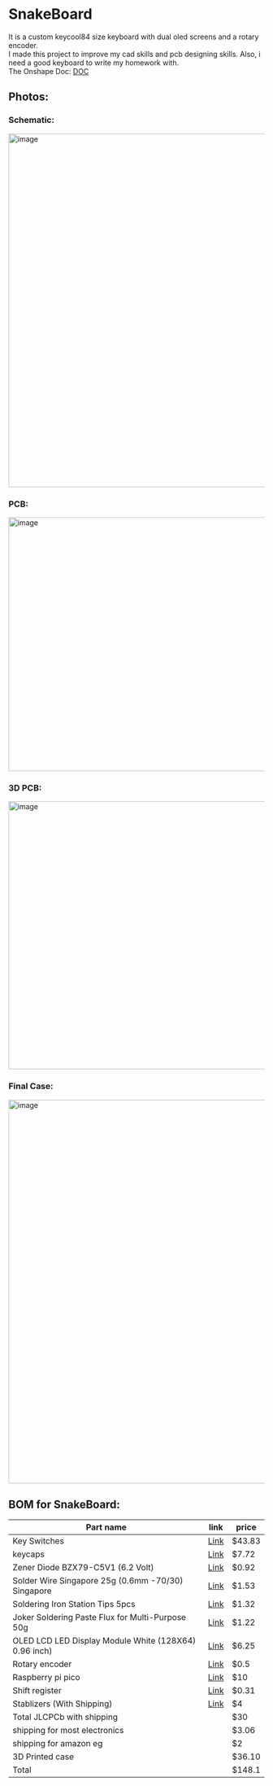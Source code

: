 # SnakeBoard
It is a custom keycool84 size keyboard with dual oled screens and a rotary encoder.<br>
I made this project to improve my cad skills and pcb designing skills. Also, i need a good keyboard to write my homework with.<br>
The Onshape Doc: [DOC](https://cad.onshape.com/documents/902611e8b9feae564de8d9eb/w/ee044899b2f02c71afc87682/e/73f01ff6e236a97137583ab3?renderMode=0&uiState=688221b8a27d1511c8890300)<br>

## Photos:
### Schematic:
<img width="1186" height="695" alt="image" src="https://github.com/user-attachments/assets/fe6ff7a5-0043-4124-b0a1-fbaf27f33f33" />

### PCB:
<img width="974" height="499" alt="image" src="https://github.com/user-attachments/assets/6a8cdb2d-4593-4f60-aa10-909b090fa566" />

### 3D PCB:
<img width="833" height="527" alt="image" src="https://github.com/user-attachments/assets/7f01c5e1-b9da-4ad6-99a5-532a5e3b16af" />

### Final Case:
<img width="997" height="754" alt="image" src="https://github.com/user-attachments/assets/31e7da3c-d4e6-4810-b17e-165fdab823b3" />


## BOM for SnakeBoard:
| Part name                                               | link                                                                                                                                                                                                                                                                                                                                                                                                                                                                                                                                                                                     | price  |
|---------------------------------------------------------|------------------------------------------------------------------------------------------------------------------------------------------------------------------------------------------------------------------------------------------------------------------------------------------------------------------------------------------------------------------------------------------------------------------------------------------------------------------------------------------------------------------------------------------------------------------------------------------|--------|
| Key Switches                                            | [Link](https://www.amazon.eg/-/en/gp/product/B09QGQVQYD/ref=ox_sc_act_title_2?smid=A1ZVRGNO5AYLOV&psc=1)                                                                                                                                                                                                           | $43.83 |
| keycaps                                                 | [Link](https://www.amazon.eg/-/en/Redragon-A101-Double-Shot-mechanical-keyboard/dp/B019OAQ6VI/ref=sr_1_3?crid=1EDSB6B359962&dib=eyJ2IjoiMSJ9.wD7VG1MxwQYx9D6YZqPVxtJ1dFIRSeLMF1gmMGVc2lEYu6347Eqi5hz-yUdAzJEr2D08Qv5ngxRmC2Et3NeRO3K2PAWTfF5ZD7dNvIEBvW3J1swA5LjqBNs8g4VxE9ZDNfC-B1ejkWkmNnq1BzCwhzCFhgQ6T9OL5aTMCvT84dIu3x3KgPLGUDi6wlub9ozFmAsrms-6uFClVkwS0dtkmJ68mgQ7EsXc4K9x9jGzLsAx8HFuH43_fH5Em_Ksyy7WvJcEOgssqWDP3yWDiAt0Dzbg7hDAQYc_JxO5Egab-UY.QSRC6Wm2rXR7-xzCP1SevjA28SaDu6sTpjRap5sIYkk&dib_tag=se&keywords=keycaps&qid=1753464766&sprefix=keycaps%2Caps%2C178&sr=8-3&th=1) | $7.72  |
| Zener Diode BZX79-C5V1 (6.2 Volt)                       | [Link](https://mostelectronic.com/shop/components/diodes/zener-diode-bzx79-c5v1-6-2-volt/)                                                                                                                                                                                                                                                                                                                                                                                                                                                                                               | $0.92  |
| Solder Wire Singapore 25g (0.6mm -70/30) Singapore      | [Link](https://mostelectronic.com/shop/tools/soldering-desoldering/solder-wire-singapore-25g-0-6mm-70-30-singapore/)                                                                                                                                                                                                                                                                                                                                                                                                                                                                     | $1.53  |
| Soldering Iron Station Tips 5pcs                        | [Link](https://mostelectronic.com/shop/tools/soldering-desoldering/soldering-iron-station-tips-5pcs/)                                                                                                                                                                                                                                                                                                                                                                                                                                                                                    | $1.32  |
| Joker Soldering Paste Flux for Multi-Purpose 50g        | [Link](https://mostelectronic.com/shop/tools/soldering-desoldering/joker-soldering-paste-flux-for-multi-purpose-50g/)                                                                                                                                                                                                                                                                                                                                                                                                                                                                    | $1.22  |
| OLED LCD LED Display Module White (128X64) 0.96 inch)   | [Link](https://mostelectronic.com/shop/displays-lcd-7-seg-led/lcd-modules-displays-lcd-7-seg-led/0-96%e2%80%b3-oled-4pin-lcd-led-display-module-i2c-iic-communicate-white-128x64/)                                                                                                                                                                                                                                                                                                                                                                                                       | $6.25  |
| Rotary encoder                            | [Link](https://mostelectronic.com/shop/sensors/ec11-rotary-encoder-with-push-button-switch-5pin-15mm/)                                                                                                                                                                                                                                                                                                                                                                                                                                                                | $0.5  |
| Raspberry pi pico                                       | [Link](https://mostelectronic.com/shop/arduino-development-boards/raspberry-pi/raspberry-pi-pico/)                                                                                                                                                                                                                                                                                                                                                                                                                                                                                       | $10    |
| Shift register                           |[Link](https://www.ram-e-shop.com/shop/74hc165-ic-74165-8-bit-parallel-in-serial-out-shift-register-6231)                                                                                                                                                                                                                                                                                                                                                                                                                                                                              | $0.31  |
| Stablizers (With Shipping)| [Link](https://ar.aliexpress.com/item/1005006010710197.html?spm=a2g0o.detail.0.0.4d5eEAvcEAvc9M&mp=1&pdp_npi=5%40dis%21EGP%21EGP%20216.83%21EGP%20156.33%21%21EGP%20156.33%21%21%21%40211b612517541365946707689e723f%2112000035308329351%21ct%21EG%216183184762%21%211%210&_gl=1*1g7x0u9*_gcl_au*MTUwOTc4NjE0NS4xNzUzNTMxNTg1*_ga*MTYxOTA1Mjc0Mi4xNzUzNTMxNTg2*_ga_VED1YSGNC7*czE3NTQxMzY1OTYkbzYkZzAkdDE3NTQxMzY1OTYkajYwJGwwJGgw&gatewayAdapt=glo2ara)| $4 |
| Total JLCPCb with shipping|  | $30 |
| shipping for most electronics                           |                                                                                                                                                                                                                                                                                                                                                                                                                                                                                                                                                                                          | $3.06  |
| shipping for amazon eg                                  |                                                                                                                                                                                                                                                                                                                                                                                                                                                                                                                                                                                          | $2     |
| 3D Printed case                                         |                                                                                                                                                                                                                                                                                                                                                                                                                                                                                                                                                                                          | $36.10 |
| Total                                                   |                                                                                                                                                                                                                                                        | $148.1 |

